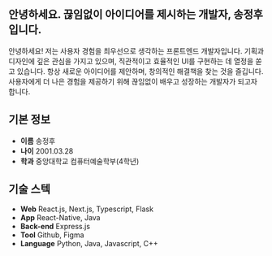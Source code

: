 ## 안녕하세요. 끊임없이 아이디어를 제시하는 개발자, 송정후입니다.

안녕하세요! 저는 사용자 경험을 최우선으로 생각하는 프론트엔드 개발자입니다. 기획과 디자인에 깊은 관심을 가지고 있으며, 직관적이고 효율적인 UI를 구현하는 데 열정을 쏟고 있습니다. 항상 새로운 아이디어를 제안하며, 창의적인 해결책을 찾는 것을 즐깁니다. 사용자에게 더 나은 경험을 제공하기 위해 끊임없이 배우고 성장하는 개발자가 되고자 합니다. 

## 기본 정보
- **이름** 송정후
- **나이** 2001.03.28
- **학과** 중앙대학교 컴퓨터예술학부(4학년)

## 기술 스텍
- **Web** React.js, Next.js, Typescript, Flask
- **App** React-Native, Java
- **Back-end** Express.js
- **Tool** Github, Figma
- **Language** Python, Java, Javascript, C++
